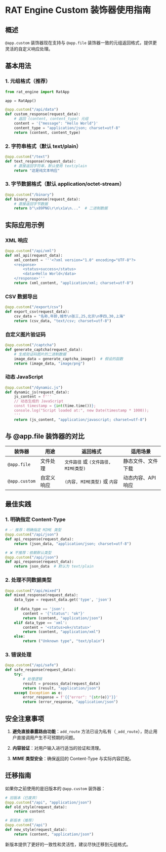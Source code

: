 # RAT Engine Custom 装饰器使用指南

## 概述

`@app.custom` 装饰器现在支持与 `@app.file` 装饰器一致的元组返回格式，提供更灵活的自定义响应处理。

## 基本用法

### 1. 元组格式（推荐）

```python
from rat_engine import RatApp

app = RatApp()

@app.custom("/api/data")
def custom_response(request_data):
    # 返回 (content, content_type) 元组
    content = '{"message": "Hello World"}'
    content_type = "application/json; charset=utf-8"
    return (content, content_type)
```

### 2. 字符串格式（默认 text/plain）

```python
@app.custom("/text")
def text_response(request_data):
    # 直接返回字符串，默认使用 text/plain
    return "这是纯文本响应"
```

### 3. 字节数据格式（默认 application/octet-stream）

```python
@app.custom("/binary")
def binary_response(request_data):
    # 直接返回字节数据
    return b"\x89PNG\r\n\x1a\n..."  # 二进制数据
```

## 实际应用示例

### XML 响应

```python
@app.custom("/api/xml")
def xml_api(request_data):
    xml_content = '''<?xml version="1.0" encoding="UTF-8"?>
    <response>
        <status>success</status>
        <data>Hello World</data>
    </response>'''
    return (xml_content, "application/xml; charset=utf-8")
```

### CSV 数据导出

```python
@app.custom("/export/csv")
def export_csv(request_data):
    csv_data = "名称,年龄,城市\n张三,25,北京\n李四,30,上海"
    return (csv_data, "text/csv; charset=utf-8")
```

### 自定义图片验证码

```python
@app.custom("/captcha")
def generate_captcha(request_data):
    # 生成验证码图片的二进制数据
    image_data = generate_captcha_image()  # 假设的函数
    return (image_data, "image/png")
```

### 动态 JavaScript

```python
@app.custom("/dynamic.js")
def dynamic_js(request_data):
    js_content = f'''
    // 动态生成的 JavaScript
    const timestamp = {int(time.time())};
    console.log("Script loaded at:", new Date(timestamp * 1000));
    '''
    return (js_content, "application/javascript; charset=utf-8")
```

## 与 @app.file 装饰器的对比

| 装饰器 | 用途 | 返回格式 | 适用场景 |
|--------|------|----------|----------|
| `@app.file` | 文件处理 | `文件路径` 或 `(文件路径, MIME类型)` | 静态文件、文件下载 |
| `@app.custom` | 自定义响应 | `(内容, MIME类型)` 或 `内容` | 动态内容、API响应 |

## 最佳实践

### 1. 明确指定 Content-Type

```python
# ✅ 推荐：明确指定 MIME 类型
@app.custom("/api/json")
def api_response(request_data):
    return (json_data, "application/json; charset=utf-8")

# ❌ 不推荐：依赖默认类型
@app.custom("/api/json")
def api_response(request_data):
    return json_data  # 默认为 text/plain
```

### 2. 处理不同数据类型

```python
@app.custom("/api/mixed")
def mixed_response(request_data):
    data_type = request_data.get('type', 'json')
    
    if data_type == 'json':
        content = '{"status": "ok"}'
        return (content, "application/json")
    elif data_type == 'xml':
        content = '<status>ok</status>'
        return (content, "application/xml")
    else:
        return ("Unknown type", "text/plain")
```

### 3. 错误处理

```python
@app.custom("/api/safe")
def safe_response(request_data):
    try:
        # 处理逻辑
        result = process_data(request_data)
        return (result, "application/json")
    except Exception as e:
        error_response = f'{{"error": "{str(e)}"}}'  
        return (error_response, "application/json")
```

## 安全注意事项

1. **避免直接暴露路由功能**：`add_route` 方法已设为私有（`_add_route`），防止用户直接调用产生不可预期的问题。

2. **内容验证**：对用户输入进行适当的验证和清理。

3. **MIME 类型安全**：确保返回的 Content-Type 与实际内容匹配。

## 迁移指南

如果你之前使用的是旧版本的 `@app.custom` 装饰器：

```python
# 旧版本（已废弃）
@app.custom("/api", "application/json")
def old_style(request_data):
    return content

# 新版本（推荐）
@app.custom("/api")
def new_style(request_data):
    return (content, "application/json")
```

新版本提供了更好的一致性和灵活性，建议尽快迁移到元组格式。